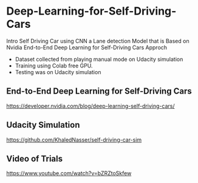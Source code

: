 # Deep-Learning-for-Self-Driving-Cars
Intro Self Driving Car using CNN a Lane detection Model that 
is Based on Nvidia End-to-End Deep Learning for Self-Driving Cars Approch
- Dataset collected from playing manual mode on Udacity simulation
- Training using Colab free GPU.
- Testing was on Udacity simulation


## End-to-End Deep Learning for Self-Driving Cars
https://developer.nvidia.com/blog/deep-learning-self-driving-cars/

## Udacity Simulation
https://github.com/KhaledNasser/self-driving-car-sim

## Video of Trials
https://www.youtube.com/watch?v=bZRZtoSkfew

